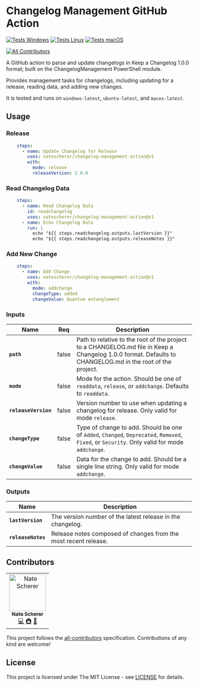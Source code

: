# Changelog Management GitHub Action

[![Tests Windows](https://raw.githubusercontent.com/gist/natescherer/6a1fa63e8575464b14542ed4b0804de8/raw/d41383962edc421f947c63605034a24bce04c14b/changelog-management-action_TestResults_Windows.md_badge.svg)](https://gist.github.com/natescherer/6a1fa63e8575464b14542ed4b0804de8)
[![Tests Linux](https://raw.githubusercontent.com/gist/natescherer/2c11b7439afdbb286f09c14887ba0117/raw/545f4d5d5dcc784c0415e578b415ebf980cb66b4/changelog-management-action_TestResults_Linux.md_badge.svg)](https://gist.github.com/natescherer/2c11b7439afdbb286f09c14887ba0117)
[![Tests macOS](https://raw.githubusercontent.com/gist/natescherer/7ca0b83966d78656c800de79b0aba983/raw/cf80a5bca86c91ee2bcce141b89ea2980714d2f8/changelog-management-action_TestResults_macOS.md_badge.svg)](https://gist.github.com/natescherer/7ca0b83966d78656c800de79b0aba983)
<!-- ALL-CONTRIBUTORS-BADGE:START - Do not remove or modify this section -->
[![All Contributors](https://img.shields.io/badge/all_contributors-1-orange.svg?style=flat-square)](#contributors-)
<!-- ALL-CONTRIBUTORS-BADGE:END -->

A GitHub action to parse and update changelogs in Keep a Changelog 1.0.0 format; built on the ChangelogManagement PowerShell module.

Provides management tasks for changelogs, including updating for a release, reading data, and adding new changes.

It is tested and runs on `windows-latest`, `ubuntu-latest`, and `macos-latest`.

## Usage

### Release

```yaml
    steps:
      - name: Update Changelog for Release
        uses: natescherer/changelog-management-action@v1
        with:
          mode: release
          releaseVersion: 2.0.0
```

### Read Changelog Data

```yaml
    steps:
      - name: Read Changelog Data
        id: readchangelog
        uses: natescherer/changelog-management-action@v1
      - name: Echo Changelog Data
        run: |
          echo "${{ steps.readchangelog.outputs.lastVersion }}"
          echo "${{ steps.readchangelog.outputs.releaseNotes }}"
```

### Add New Change

```yaml
    steps:
      - name: Add Change
        uses: natescherer/changelog-management-action@v1
        with:
          mode: addchange
          changeType: added
          changeValue: Quantum entanglement
```

### Inputs

<!--(inputs-start)-->

| Name | Req | Description
|-|-|-|
| **`path`** | false | Path to relative to the root of the project to a CHANGELOG.md file in Keep a Changelog 1.0.0 format. Defaults to CHANGELOG.md in the root of the project.
| **`mode`** | false | Mode for the action. Should be one of `readdata`, `release`, or `addchange`. Defaults to `readdata`.
| **`releaseVersion`** | false | Version number to use when updating a changelog for release. Only valid for mode `release`.
| **`changeType`** | false | Type of change to add. Should be one of `Added`, `Changed`, `Deprecated`, `Removed`, `Fixed`, or `Security`. Only valid for mode `addchange`.
| **`changeValue`** | false | Data for the change to add. Should be a single line string.  Only valid for mode `addchange`.

<!--(inputs-end)-->

### Outputs

<!--(outputs-start)-->

| Name | Description
|-|-|
| **`lastVersion`** | The version number of the latest release in the changelog.
| **`releaseNotes`** | Release notes composed of changes from the most recent release.

<!--(outputs-end)-->

## Contributors

<!-- ALL-CONTRIBUTORS-LIST:START - Do not remove or modify this section -->
<!-- prettier-ignore-start -->
<!-- markdownlint-disable -->
<table>
  <tbody>
    <tr>
      <td align="center"><a href="https://www.linkedin.com/in/natescherer01/"><img src="https://avatars.githubusercontent.com/u/376408?v=4?s=100" width="100px;" alt="Nate Scherer"/><br /><sub><b>Nate Scherer</b></sub></a><br /><a href="https://github.com/natescherer/changelog-management-action/commits?author=natescherer" title="Code">💻</a> <a href="#infra-natescherer" title="Infrastructure (Hosting, Build-Tools, etc)">🚇</a> <a href="https://github.com/natescherer/changelog-management-action/commits?author=natescherer" title="Documentation">📖</a></td>
    </tr>
  </tbody>
</table>

<!-- markdownlint-restore -->
<!-- prettier-ignore-end -->

<!-- ALL-CONTRIBUTORS-LIST:END -->

This project follows the [all-contributors](https://allcontributors.org) specification.
Contributions of any kind are welcome!

## License

This project is licensed under The MIT License - see [LICENSE](LICENSE) for details.

